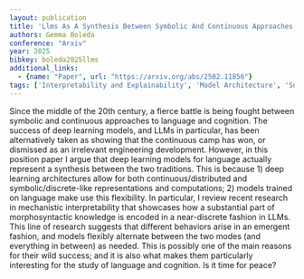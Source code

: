 ```yaml
---
layout: publication
title: 'Llms As A Synthesis Between Symbolic And Continuous Approaches To Language'
authors: Gemma Boleda
conference: "Arxiv"
year: 2025
bibkey: boleda2025llms
additional_links:
  - {name: "Paper", url: "https://arxiv.org/abs/2502.11856"}
tags: ['Interpretability and Explainability', 'Model Architecture', 'Survey Paper', 'Reinforcement Learning']
---
```

Since the middle of the 20th century, a fierce battle is being fought between
symbolic and continuous approaches to language and cognition. The success of
deep learning models, and LLMs in particular, has been alternatively taken as
showing that the continuous camp has won, or dismissed as an irrelevant
engineering development. However, in this position paper I argue that deep
learning models for language actually represent a synthesis between the two
traditions. This is because 1) deep learning architectures allow for both
continuous/distributed and symbolic/discrete-like representations and
computations; 2) models trained on language make use this flexibility. In
particular, I review recent research in mechanistic interpretability that
showcases how a substantial part of morphosyntactic knowledge is encoded in a
near-discrete fashion in LLMs. This line of research suggests that different
behaviors arise in an emergent fashion, and models flexibly alternate between
the two modes (and everything in between) as needed. This is possibly one of
the main reasons for their wild success; and it is also what makes them
particularly interesting for the study of language and cognition. Is it time
for peace?

